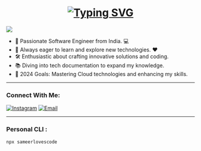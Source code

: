 <h1 align="center">
    <a href="https://git.io/typing-svg">
    <img src="https://readme-typing-svg.demolab.com?font=Fira+Code&weight=500&size=30&duration=4000&pause=1000&center=true&random=false&width=435&lines=Hello+There!+%F0%9F%91%8B;I+am+Sameer+Ansari;Nice+to+meet+you!" alt="Typing SVG" />
    </a>
</h1>

[![](https://komarev.com/ghpvc/?username=sameeransari7&label=Profile%20views&color=0e75b6&style=flat)](https://github.com/SameerAnsari7)

- 🚀 Passionate Software Engineer from India. 💻
- 🌱 Always eager to learn and explore new technologies. ❤️
- 🛠️ Enthusiastic about crafting innovative solutions and coding.
- 📚 Diving into tech documentation to expand my knowledge.
- 🎯 2024 Goals: Mastering Cloud technologies and enhancing my skills.

---

### Connect With Me: 

[![Instagram](https://img.shields.io/badge/Instagram-DA0030?style=for-the-badge&logo=instagram&logoColor=white)](https://www.instagram.com/sameer__.__ansari/?hl=en)
[![Email](https://img.shields.io/badge/Gmail-D14836?style=for-the-badge&logo=gmail&logoColor=white)](mailto:sa846023@gmail.com)

---

### Personal CLI :

```bash
npx sameerlovescode

